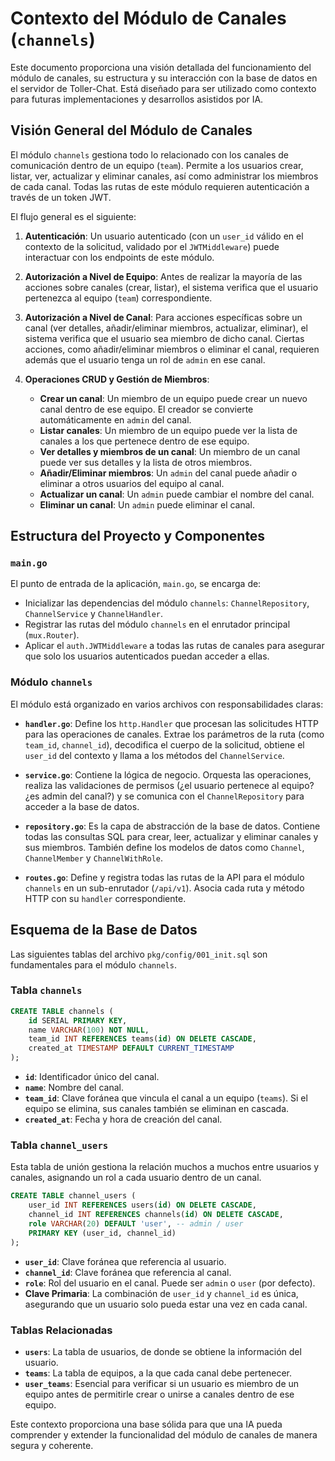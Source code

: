 
# Contexto del Módulo de Canales (`channels`)

Este documento proporciona una visión detallada del funcionamiento del módulo de canales, su estructura y su interacción con la base de datos en el servidor de Toller-Chat. Está diseñado para ser utilizado como contexto para futuras implementaciones y desarrollos asistidos por IA.

## Visión General del Módulo de Canales

El módulo `channels` gestiona todo lo relacionado con los canales de comunicación dentro de un equipo (`team`). Permite a los usuarios crear, listar, ver, actualizar y eliminar canales, así como administrar los miembros de cada canal. Todas las rutas de este módulo requieren autenticación a través de un token JWT.

El flujo general es el siguiente:

1.  **Autenticación**: Un usuario autenticado (con un `user_id` válido en el contexto de la solicitud, validado por el `JWTMiddleware`) puede interactuar con los endpoints de este módulo.

2.  **Autorización a Nivel de Equipo**: Antes de realizar la mayoría de las acciones sobre canales (crear, listar), el sistema verifica que el usuario pertenezca al equipo (`team`) correspondiente.

3.  **Autorización a Nivel de Canal**: Para acciones específicas sobre un canal (ver detalles, añadir/eliminar miembros, actualizar, eliminar), el sistema verifica que el usuario sea miembro de dicho canal. Ciertas acciones, como añadir/eliminar miembros o eliminar el canal, requieren además que el usuario tenga un rol de `admin` en ese canal.

4.  **Operaciones CRUD y Gestión de Miembros**:
    *   **Crear un canal**: Un miembro de un equipo puede crear un nuevo canal dentro de ese equipo. El creador se convierte automáticamente en `admin` del canal.
    *   **Listar canales**: Un miembro de un equipo puede ver la lista de canales a los que pertenece dentro de ese equipo.
    *   **Ver detalles y miembros de un canal**: Un miembro de un canal puede ver sus detalles y la lista de otros miembros.
    *   **Añadir/Eliminar miembros**: Un `admin` del canal puede añadir o eliminar a otros usuarios del equipo al canal.
    *   **Actualizar un canal**: Un `admin` puede cambiar el nombre del canal.
    *   **Eliminar un canal**: Un `admin` puede eliminar el canal.

## Estructura del Proyecto y Componentes

### `main.go`

El punto de entrada de la aplicación, `main.go`, se encarga de:

*   Inicializar las dependencias del módulo `channels`: `ChannelRepository`, `ChannelService` y `ChannelHandler`.
*   Registrar las rutas del módulo `channels` en el enrutador principal (`mux.Router`).
*   Aplicar el `auth.JWTMiddleware` a todas las rutas de canales para asegurar que solo los usuarios autenticados puedan acceder a ellas.

### Módulo `channels`

El módulo está organizado en varios archivos con responsabilidades claras:

*   **`handler.go`**: Define los `http.Handler` que procesan las solicitudes HTTP para las operaciones de canales. Extrae los parámetros de la ruta (como `team_id`, `channel_id`), decodifica el cuerpo de la solicitud, obtiene el `user_id` del contexto y llama a los métodos del `ChannelService`.

*   **`service.go`**: Contiene la lógica de negocio. Orquesta las operaciones, realiza las validaciones de permisos (¿el usuario pertenece al equipo? ¿es admin del canal?) y se comunica con el `ChannelRepository` para acceder a la base de datos.

*   **`repository.go`**: Es la capa de abstracción de la base de datos. Contiene todas las consultas SQL para crear, leer, actualizar y eliminar canales y sus miembros. También define los modelos de datos como `Channel`, `ChannelMember` y `ChannelWithRole`.

*   **`routes.go`**: Define y registra todas las rutas de la API para el módulo `channels` en un sub-enrutador (`/api/v1`). Asocia cada ruta y método HTTP con su `handler` correspondiente.

## Esquema de la Base de Datos

Las siguientes tablas del archivo `pkg/config/001_init.sql` son fundamentales para el módulo `channels`.

### Tabla `channels`

```sql
CREATE TABLE channels (
    id SERIAL PRIMARY KEY,
    name VARCHAR(100) NOT NULL,
    team_id INT REFERENCES teams(id) ON DELETE CASCADE,
    created_at TIMESTAMP DEFAULT CURRENT_TIMESTAMP
);
```

*   **`id`**: Identificador único del canal.
*   **`name`**: Nombre del canal.
*   **`team_id`**: Clave foránea que vincula el canal a un equipo (`teams`). Si el equipo se elimina, sus canales también se eliminan en cascada.
*   **`created_at`**: Fecha y hora de creación del canal.

### Tabla `channel_users`

Esta tabla de unión gestiona la relación muchos a muchos entre usuarios y canales, asignando un rol a cada usuario dentro de un canal.

```sql
CREATE TABLE channel_users (
    user_id INT REFERENCES users(id) ON DELETE CASCADE,
    channel_id INT REFERENCES channels(id) ON DELETE CASCADE,
    role VARCHAR(20) DEFAULT 'user', -- admin / user
    PRIMARY KEY (user_id, channel_id)
);
```

*   **`user_id`**: Clave foránea que referencia al usuario.
*   **`channel_id`**: Clave foránea que referencia al canal.
*   **`role`**: Rol del usuario en el canal. Puede ser `admin` o `user` (por defecto).
*   **Clave Primaria**: La combinación de `user_id` y `channel_id` es única, asegurando que un usuario solo pueda estar una vez en cada canal.

### Tablas Relacionadas

*   **`users`**: La tabla de usuarios, de donde se obtiene la información del usuario.
*   **`teams`**: La tabla de equipos, a la que cada canal debe pertenecer.
*   **`user_teams`**: Esencial para verificar si un usuario es miembro de un equipo antes de permitirle crear o unirse a canales dentro de ese equipo.

Este contexto proporciona una base sólida para que una IA pueda comprender y extender la funcionalidad del módulo de canales de manera segura y coherente.
